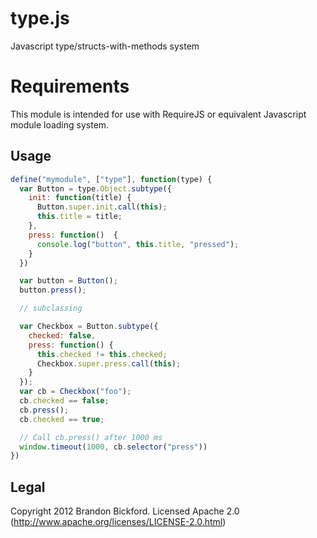 type.js
=======

Javascript type/structs-with-methods system

Requirements
===========

This module is intended for use with RequireJS or equivalent Javascript module loading system.

Usage
-----

```Javascript
define("mymodule", ["type"], function(type) {
  var Button = type.Object.subtype({
    init: function(title) {
      Button.super.init.call(this);
      this.title = title;
    },
    press: function()  {
      console.log("button", this.title, "pressed");
    }
  })

  var button = Button();
  button.press();

  // subclassing

  var Checkbox = Button.subtype({
    checked: false,
    press: function() {
      this.checked != this.checked;
      Checkbox.super.press.call(this);
    }
  });
  var cb = Checkbox("foo");
  cb.checked == false;
  cb.press();
  cb.checked == true;

  // Call cb.press() after 1000 ms
  window.timeout(1000, cb.selector("press"))
})

```

Legal
-----
Copyright 2012 Brandon Bickford.
Licensed Apache 2.0 (http://www.apache.org/licenses/LICENSE-2.0.html)


